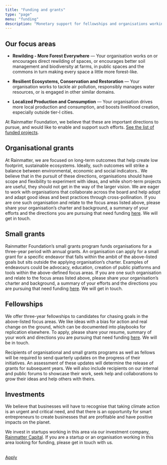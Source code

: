 ```yaml
---
title: "Funding and grants"
type: "page"
menu: "funding"
description: "Monetary support for fellowships and organisations working for the environment and conservation."
---
```


## Our focus areas

- **Rewilding - More Forest Everywhere** — Your organisation works on or encourages direct rewilding of spaces, or encourages better soil management and biodiversity at farms, in public spaces and the commons in turn making every space a little more forest-like.
  
- **Resilient Ecosystems, Conservation and Restoration** — Your organisation works to tackle air pollution, responsibly manages water resources, or is engaged in other similar domains.
  
- **Localized Production and Consumption** — Your organisation drives more local production and consumption, and boosts livelihood creation, especially outside tier-I cities.

At Rainmatter Foundation, we believe that these are important directions to pursue, and would like to enable and support such efforts. 
<a href="../partners/">See the list of funded projects</a>.

## Organisational grants

At Rainmatter, we are focused on long-term outcomes that help create low footprint, sustainable ecosystems. Ideally, such outcomes will  strike a balance between environmental, economic and social indicators.. 
We believe that in the pursuit of these directions, organisations should have scope and flexibility to experiment with ideas, and while short-term projects are useful, they should not get in the way of the larger vision. We are eager to work with organisations that collaborate across the board and help adopt and adapt good ideas and best practices through cross-pollination. If you are one such organisation and relate to the focus areas listed above, please share your organisation’s charter and background, a summary of your efforts and the directions you are pursuing that need funding [here](mailto:info@rainmatter.org). We will get in touch.


## Small grants

Rainmatter Foundation’s small grants program funds organisations for a three-year period with annual grants. An organisation can apply for a small grant for a specific endeavor that falls within the ambit of the above-listed goals but sits outside the applying organisation’s charter. Examples of endeavours could be advocacy, education, creation of public platforms and tools within the above-defined focus areas. If you are one such organisation and relate to the focus areas listed above, please share your organisation’s charter and background, a summary of your efforts and the directions you are pursuing that need funding [here](mailto:info@rainmatter.org). We will get in touch.

## Fellowships

We offer three-year fellowships to candidates for chasing goals in the above-listed focus areas. We like ideas with a bias for action and real change on the ground, which can be documented   into playbooks for replication elsewhere. To apply, please share your resume, summary of your work and directions you are pursuing that need funding [here](mailto:info@rainmatter.org). We will be in touch.

Recipients of organisational and small grants programs as well as fellows will be required to send quarterly updates on the progress of their initiatives. An assessment of these updates will determine the release of grants for subsequent years. We will also include recipients on our internal and public forums to showcase their work, seek help and collaborations to grow their ideas and help others with theirs.


## Investments

We believe that businesses will have to recognise that taking climate action is an urgent and critical need, and that there is an opportunity for smart entrepreneurs to create businesses that are profitable and have positive impacts on the planet.

We invest in startups working in this area via our investment company, [Rainmatter Capital](https://rainmatter.com/). If you are a startup or an organisation working in this area looking for funding, please get in touch with us. 

<br />
<a href="https://forms.gle/88D9cKMan27qa5R57" class="button">Apply</a>

